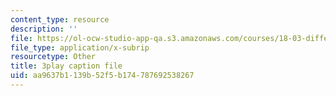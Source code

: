 ```yaml
---
content_type: resource
description: ''
file: https://ol-ocw-studio-app-qa.s3.amazonaws.com/courses/18-03-differential-equations-spring-2010/aa9637b1139b52f5b174787692538267_YVcjNmjHik.vtt
file_type: application/x-subrip
resourcetype: Other
title: 3play caption file
uid: aa9637b1-139b-52f5-b174-787692538267
---
```

